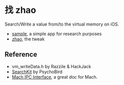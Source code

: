 # 找 zhao
Search/Write a value from/to the virtual memory on iOS.
- [sample](https://github.com/HenryQuan/zhao/tree/master/sample), a simple app for research purposes
- [zhao](https://github.com/HenryQuan/zhao/tree/master/zhao), the tweak

## Reference
- vm_writeData.h by Razzile & HackJack
- [SearchKit](https://github.com/PsychoBird/RevelariOS) by PsychoBird
- [Mach IPC Interface](http://web.mit.edu/darwin/src/modules/xnu/osfmk/man/), a great doc for Mach.
